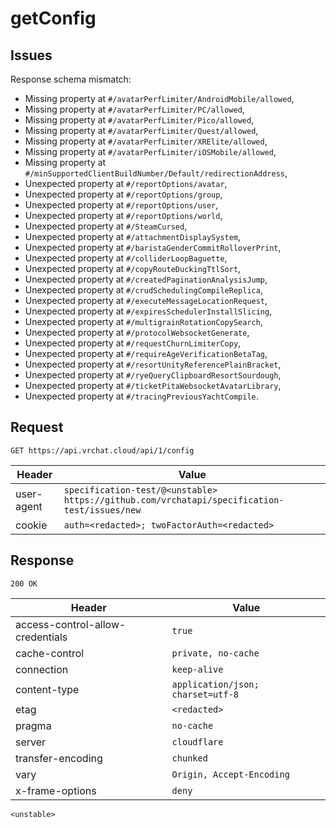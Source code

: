 # getConfig

## Issues
Response schema mismatch:
* Missing property at ``#/avatarPerfLimiter/AndroidMobile/allowed``,
* Missing property at ``#/avatarPerfLimiter/PC/allowed``,
* Missing property at ``#/avatarPerfLimiter/Pico/allowed``,
* Missing property at ``#/avatarPerfLimiter/Quest/allowed``,
* Missing property at ``#/avatarPerfLimiter/XRElite/allowed``,
* Missing property at ``#/avatarPerfLimiter/iOSMobile/allowed``,
* Missing property at ``#/minSupportedClientBuildNumber/Default/redirectionAddress``,
* Unexpected property at ``#/reportOptions/avatar``,
* Unexpected property at ``#/reportOptions/group``,
* Unexpected property at ``#/reportOptions/user``,
* Unexpected property at ``#/reportOptions/world``,
* Unexpected property at ``#/SteamCursed``,
* Unexpected property at ``#/attachmentDisplaySystem``,
* Unexpected property at ``#/baristaGenderCommitRolloverPrint``,
* Unexpected property at ``#/colliderLoopBaguette``,
* Unexpected property at ``#/copyRouteDuckingTtlSort``,
* Unexpected property at ``#/createdPaginationAnalysisJump``,
* Unexpected property at ``#/crudSchedulingCompileReplica``,
* Unexpected property at ``#/executeMessageLocationRequest``,
* Unexpected property at ``#/expiresSchedulerInstallSlicing``,
* Unexpected property at ``#/multigrainRotationCopySearch``,
* Unexpected property at ``#/protocolWebsocketGenerate``,
* Unexpected property at ``#/requestChurnLimiterCopy``,
* Unexpected property at ``#/requireAgeVerificationBetaTag``,
* Unexpected property at ``#/resortUnityReferencePlainBracket``,
* Unexpected property at ``#/ryeQueryClipboardResortSourdough``,
* Unexpected property at ``#/ticketPitaWebsocketAvatarLibrary``,
* Unexpected property at ``#/tracingPreviousYachtCompile``.
## Request
`GET https://api.vrchat.cloud/api/1/config`

| Header | Value |
| ------ | ----- |
| user-agent | `specification-test/@<unstable> https://github.com/vrchatapi/specification-test/issues/new` |
| cookie | `auth=<redacted>; twoFactorAuth=<redacted>` |


## Response
`200 OK`

| Header | Value |
| ------ | ----- |
| access-control-allow-credentials | `true` |
| cache-control | `private, no-cache` |
| connection | `keep-alive` |
| content-type | `application/json; charset=utf-8` |
| etag | `<redacted>` |
| pragma | `no-cache` |
| server | `cloudflare` |
| transfer-encoding | `chunked` |
| vary | `Origin, Accept-Encoding` |
| x-frame-options | `deny` |

```jsonc
<unstable>
```
